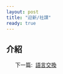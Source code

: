 ```yaml
---
layout: post
title: "迎新/社課"
ready: true
---
```


## 介紹

<ul>
<tr>下一篇:&nbsp;</tr>
<a href="/activity/exchange">
語言交換
</a>
</ul>